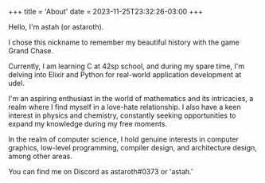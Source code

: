 +++
title = 'About'
date = 2023-11-25T23:32:26-03:00
+++

Hello, I'm astah (or astaroth).

I chose this nickname to remember my beautiful history with the game Grand Chase.

Currently, I am learning C at 42sp school, and during my spare time, I'm delving into Elixir and Python for real-world application development at udel.

I'm an aspiring enthusiast in the world of mathematics and its intricacies, a realm where I find myself in a love-hate relationship. I also have a keen interest in physics and chemistry, constantly seeking opportunities to expand my knowledge during my free moments.

In the realm of computer science, I hold genuine interests in computer graphics, low-level programming, compiler design, and architecture design, among other areas.

You can find me on Discord as astaroth#0373 or 'astah.'
